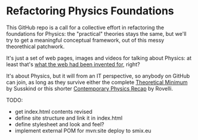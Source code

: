 # Refactoring Physics Foundations

This GitHub repo is a call for a collective effort in refactoring the foundations for Physics: 
the "practical" theories stays the same, but we'll try to get a meaningful conceptual framework, 
out of this messy theorethical patchwork.

It's just a set of web pages, images and videos for talking about Physics: at least that's 
[what the web had been invented for](https://en.wikipedia.org/wiki/World_Wide_Web), right? 

It's about Physics, but it will from an IT perspective, so anybody on GitHub can join, 
as long as they survive either the complete [Theoretical Minimum](http://theoreticalminimum.com) by Susskind
or this shorter [Contemporary Physics Recap](http://pirsa.org/displayFlash.php?id=12040020) by Rovelli.

TODO: 
 - get index.html contents revised
 - define site structure and link it in index.html
 - define stylesheet and look and feel?
 - implement external POM for mvn:site deploy to smix.eu

